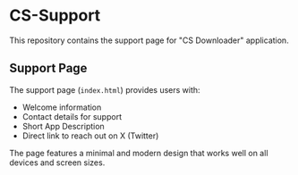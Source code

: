 # CS-Support

This repository contains the support page for "CS Downloader" application.

## Support Page

The support page (`index.html`) provides users with:
- Welcome information
- Contact details for support
- Short App Description
- Direct link to reach out on X (Twitter)

The page features a minimal and modern design that works well on all devices and screen sizes.